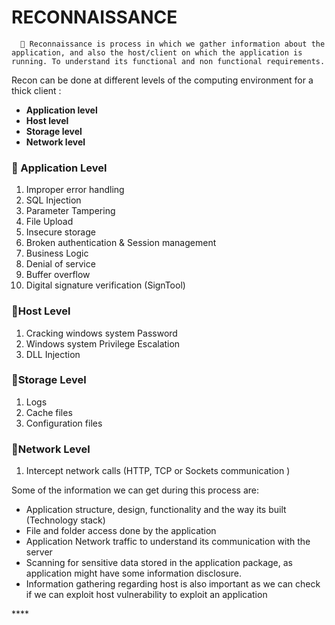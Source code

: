 # RECONNAISSANCE

      🔦 Reconnaissance is process in which we gather information about the application, and also the host/client on which the application is running. To understand its functional and non functional requirements. 

Recon can be done at different levels of the computing environment for a thick client :

* **Application level**
* **Host level**
* **Storage level**
* **Network level**

### 💠 Application Level

1. Improper error handling
2. SQL Injection
3. Parameter Tampering
4. File Upload
5. Insecure storage
6. Broken authentication & Session management
7. Business Logic
8. Denial of service
9. Buffer overflow 
10. Digital signature verification \(SignTool\)

### 💠Host Level 

1. Cracking windows system Password
2. Windows system  Privilege Escalation
3. DLL Injection

### 💠Storage Level 

1. Logs
2. Cache files 
3. Configuration files

### 💠Network Level

1. Intercept network calls \(HTTP, TCP or Sockets communication \)

Some of the information we can get during this process are:

* Application structure,  design, functionality and the way its built \(Technology stack\)
* File and folder access done by the application
* Application Network traffic to understand its communication with the server
* Scanning for sensitive data stored in the application package, as application might have some information disclosure.
* Information gathering regarding host is also important as we can check if we can exploit host vulnerability to exploit an application

\*\*\*\*

